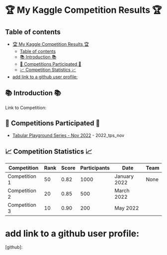 
# 🏆 My Kaggle Competition Results 🏆

## Table of contents 
- [🏆 My Kaggle Competition Results 🏆](#-my-kaggle-competition-results-)
  - [Table of contents](#table-of-contents)
  - [📚 Introduction 📚](#-introduction-)
  - [🎉 Competitions Participated 🎉](#-competitions-participated-)
  - [📈 Competition Statistics 📈](#-competition-statistics-)
- [add link to a github user profile:](#add-link-to-a-github-user-profile)

## 📚 Introduction 📚

Link to Competition: 


## 🎉 Competitions Participated 🎉

- [Tabular Playground Series - Nov 2022](https://www.kaggle.com/c/tabular-playground-series-nov-2022) - 2022_tps_nov

## 📈 Competition Statistics 📈

| Competition | Rank | Score | Participants | Date | Team |
| ---------- | ---- | ----- | ------------ | ---- | ---- |
|  Competition 1 | 50 | 0.82 | 1000 | January 2022 | None |
|  Competition 2 | 20 | 0.85 | 500 | March 2022 | 
|  Competition 3 | 10 | 0.90 | 200 | May 2022 |

# add link to a github user profile:
[github]:

